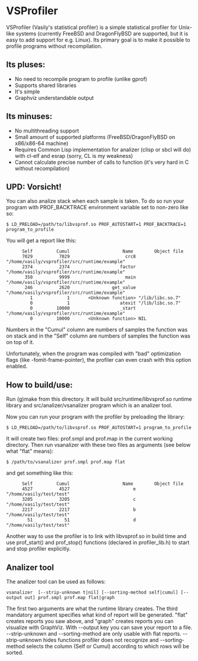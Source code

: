 VSProfiler
==========

VSProfiler (Vasily's statistical profiler) is a simple statistical profiler for Unix-like systems (currently FreeBSD
and DragonFlyBSD are supported, but it is easy to add support for e.g. Linux). Its primary goal is to make it
possible to profile programs without recompilation.

Its pluses:
-----------
* No need to recompile program to profile (unlike gprof)
* Supports shared libraries
* It's simple
* Graphviz understandable output

Its minuses:
------------
* No multithreading support
* Small amount of supported platforms (FreeBSD/DragonFlyBSD on x86/x86-64 machine)
* Requires Common Lisp implementation for analizer (clisp or sbcl will do) with cl-elf and esrap 
  (sorry, CL is my weakness)
* Cannot calculate precise number of calls to function (it's very hard in C without recompilation)

UPD: Vorsicht!
-------------
You can also analize stack when each sample is taken. To do so run your program with PROF_BACKTRACE environment 
variable set to non-zero like so:
```
$ LD_PRELOAD=/path/to/libvsprof.so PROF_AUTOSTART=1 PROF_BACKTRACE=1 program_to_profile
```

You will get a report like this:
```
      Self         Cumul                    Name        Object file
      7029          7029                     crc8 "/home/vasily/vsprofiler/src/runtime/example"
      2374          2374                   factor "/home/vasily/vsprofiler/src/runtime/example"
       350          9999                     main "/home/vasily/vsprofiler/src/runtime/example"
       246          2620                get_value "/home/vasily/vsprofiler/src/runtime/example"
         1             1       <Unknown function> "/lib/libc.so.7"
         0             1                   atexit "/lib/libc.so.7"
         0         10000                   _start "/home/vasily/vsprofiler/src/runtime/example"
         0         10000       <Unknown function> NIL

```

Numbers in the "Cumul" column are numbers of samples the function was on stack and in the "Self" column are numbers
of samples the function was on top of it.

Unfortunately, when the program was compiled with "bad" optimization flags (like -fomit-frame-pointer), the profiler
can even crash with this option enabled.

How to build/use:
----------------

Run (g)make from this directory. It will build src/runtime/libvsprof.so runtime library and src/analizer/vsanalizer
 program which is an analizer tool.

Now you can run your program with the profiler by preloading the library:
```
$ LD_PRELOAD=/path/to/libvsprof.so PROF_AUTOSTART=1 program_to_profile
```

It will create two files: prof.smpl and prof.map in the current working directory. Then run vsanalizer with these
two files as arguments (see below what "flat" means):
```
$ /path/to/vsanalizer prof.smpl prof.map flat
```

and get something like this:

```
      Self         Cumul                    Name        Object file
      4527          4527                        e "/home/vasily/test/test"
      3205          3205                        c "/home/vasily/test/test"
      2217          2217                        b "/home/vasily/test/test"
        51            51                        d "/home/vasily/test/test"

```

Another way to use the profiler is to link with libvsprof.so in build time and use
prof_start() and prof_stop() functions (declared in profiler_lib.h) to start and stop
profiler explicitly.

Analizer tool
------------

The analizer tool can be used as follows:

```
vsanalizer  [--strip-unknown t|nil] [--sorting-method self|cumul] [--output out] prof.smpl prof.map flat|graph
```

The first two arguments are what the runtime library creates. The third mandatory argument specifies what kind of
report will be generated. "flat" creates reports you saw above, and "graph" creates reports you can visualize with
GraphViz. With --output key you can save your report to a file. --strip-unknown and --sorting-method are only usable
with flat reports. --strip-unknown hides functions profiler does not recognize and --sorting-method selects the
column (Self or Cumul) according to which rows will be sorted.
